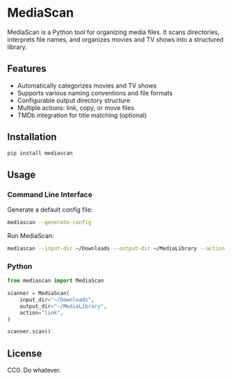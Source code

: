 # MediaScan

MediaScan is a Python tool for organizing media files. It scans directories, interprets file names, and organizes movies and TV shows into a structured library.

## Features

- Automatically categorizes movies and TV shows
- Supports various naming conventions and file formats
- Configurable output directory structure
- Multiple actions: link, copy, or move files
- TMDb integration for title matching (optional)

## Installation

```bash
pip install mediascan
```

## Usage

### Command Line Interface

Generate a default config file:

```bash
mediascan --generate-config
```

Run MediaScan:

```bash
mediascan --input-dir ~/Downloads --output-dir ~/MediaLibrary --action link
```

### Python

```python
from mediascan import MediaScan

scanner = MediaScan(
    input_dir="~/Downloads",
    output_dir="~/MediaLibrary",
    action="link",
)

scanner.scan()
```

## License

CC0. Do whatever.
